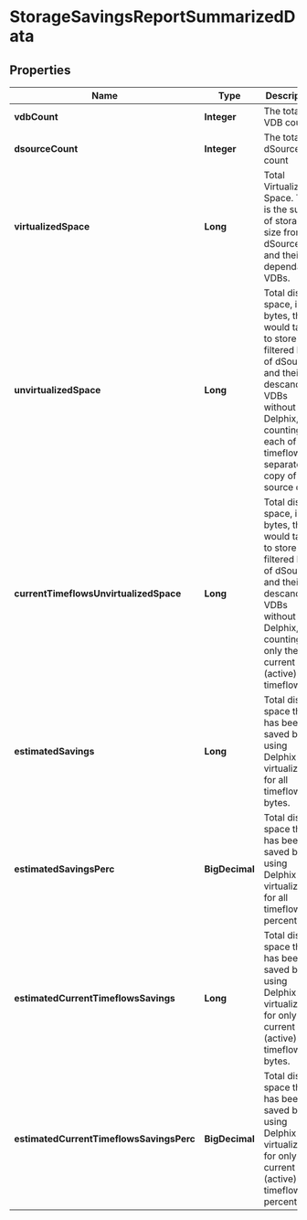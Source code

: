 

# StorageSavingsReportSummarizedData


## Properties

| Name | Type | Description | Notes |
|------------ | ------------- | ------------- | -------------|
|**vdbCount** | **Integer** | The total VDB count |  [optional] |
|**dsourceCount** | **Integer** | The total dSource count |  [optional] |
|**virtualizedSpace** | **Long** | Total Virtualized Space. This is the sum of storage size from dSources and their dependant VDBs. |  [optional] |
|**unvirtualizedSpace** | **Long** | Total disk space, in bytes, that it would take to store the filtered list of dSources and their descandant VDBs without Delphix, counting each of their timeflows as separate copy of the source data. |  [optional] |
|**currentTimeflowsUnvirtualizedSpace** | **Long** | Total disk space, in bytes, that it would take to store the filtered list of dSources and their descandant VDBs without Delphix, counting only their current (active) timeflows. |  [optional] |
|**estimatedSavings** | **Long** | Total disk space that has been saved by using Delphix virtualization for all timeflows, in bytes. |  [optional] |
|**estimatedSavingsPerc** | **BigDecimal** | Total disk space that has been saved by using Delphix virtualization for all timeflows, in percentage. |  [optional] |
|**estimatedCurrentTimeflowsSavings** | **Long** | Total disk space that has been saved by using Delphix virtualization for only the current (active) timeflows, in bytes. |  [optional] |
|**estimatedCurrentTimeflowsSavingsPerc** | **BigDecimal** | Total disk space that has been saved by using Delphix virtualization for only the current (active) timeflows, in percentage. |  [optional] |



